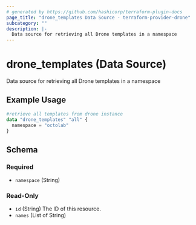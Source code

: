 ```yaml
---
# generated by https://github.com/hashicorp/terraform-plugin-docs
page_title: "drone_templates Data Source - terraform-provider-drone"
subcategory: ""
description: |-
  Data source for retrieving all Drone templates in a namespace
---
```


# drone_templates (Data Source)

Data source for retrieving all Drone templates in a namespace

## Example Usage

```terraform
#retrieve all templates from drone instance
data "drone_templates" "all" {
  namespace = "octolab"
}
```

<!-- schema generated by tfplugindocs -->
## Schema

### Required

- `namespace` (String)

### Read-Only

- `id` (String) The ID of this resource.
- `names` (List of String)


